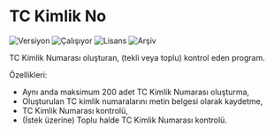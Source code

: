 # TC Kimlik No

<img src="https://img.shields.io/badge/Versiyon-1.21-blueviolet.svg?style=flat" alt="Versiyon" /> <img src="https://img.shields.io/badge/Durum-Çalışıyor-success.svg?style=flat" alt="Çalışıyor" /> <img src="https://img.shields.io/badge/Lisans-MIT-blue.svg?style=flat" alt="Lisans" /> <img src="https://img.shields.io/badge/Arşiv-orange.svg?style=flat" alt="Arşiv" /> 

TC Kimlik Numarası oluşturan, (tekli veya toplu) kontrol eden program.

Özellikleri:

- Aynı anda maksimum 200 adet TC Kimlik Numarası oluşturma,
- Oluşturulan TC kimlik numaralarını metin belgesi olarak kaydetme,
- TC Kimlik Numarası kontrolü,
- (İstek üzerine) Toplu halde TC Kimlik Numarası kontrolü.
